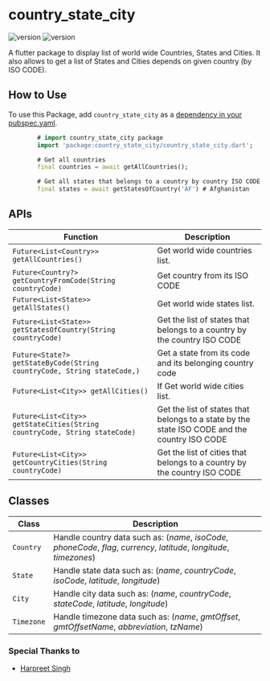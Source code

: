 # country_state_city

![version](https://img.shields.io/badge/version-0.1.3-blue.svg) ![version](https://img.shields.io/badge/NullSefety-True-brightgreen)

A flutter package to display list of world wide Countries, States and Cities. It also allows to get a list of States and Cities depends on given country (by ISO CODE).

## How to Use

To use this Package, add `country_state_city` as a [dependency in your pubspec.yaml](https://flutter.io/platform-plugins/).

```dart
        # import country_state_city package
        import 'package:country_state_city/country_state_city.dart';
```

```dart
        # Get all countries
        final countries = await getAllCountries();

        # Get all states that belongs to a country by country ISO CODE
        final states = await getStatesOfCountry('AF') # Afghanistan
```

## APIs

| Function                                                                  | Description                                                                                   |
| ------------------------------------------------------------------------- | --------------------------------------------------------------------------------------------- |
| `Future<List<Country>> getAllCountries()`                                 | Get world wide countries list.                                                                |
| `Future<Country?> getCountryFromCode(String countryCode)`                 | Get country from its ISO CODE                                                                 |
| `Future<List<State>> getAllStates()`                                      | Get world wide states list.                                                                   |
| `Future<List<State>> getStatesOfCountry(String countryCode)`              | Get the list of states that belongs to a country by the country ISO CODE                      |
| `Future<State?> getStateByCode(String countryCode, String stateCode,)`    | Get a state from its code and its belonging country code                                      |
| `Future<List<City>> getAllCities()`                                       | If Get world wide cities list.                                                                |
| `Future<List<City>> getStateCities(String countryCode, String stateCode)` | Get the list of states that belongs to a state by the state ISO CODE and the country ISO CODE |
| `Future<List<City>> getCountryCities(String countryCode)`                 | Get the list of cities that belongs to a country by the country ISO CODE                      |

## Classes

| Class      | Description                                                                                                             |
| ---------- | ----------------------------------------------------------------------------------------------------------------------- |
| `Country`  | Handle country data such as: (_name_, _isoCode_, _phoneCode_, _flag_, _currency_, _latitude_, _longitude_, _timezones_) |
| `State`    | Handle state data such as: (_name_, _countryCode_, _isoCode_, _latitude_, _longitude_)                                  |
| `City`     | Handle city data such as: (_name_, _countryCode_, _stateCode_, _latitude_, _longitude_)                                 |
| `Timezone` | Handle timezone data such as: (_name_, _gmtOffset_, _gmtOffsetName_, _abbreviation_, _tzName_)                          |

### Special Thanks to

- [Harpreet Singh](https://github.com/harpreetkhalsagtbit)
